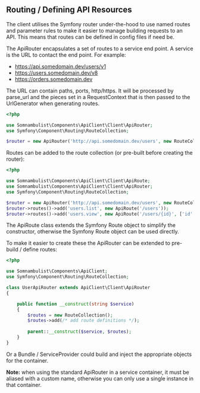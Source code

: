 ## Routing / Defining API Resources

The client utilises the Symfony router under-the-hood to use named routes and parameter
rules to make it easier to manage building requests to an API. This means that routes
can be defined in config files if need be.

The ApiRouter encapsulates a set of routes to a service end point. A service is the URL
to contact the end point. For example:

  * https://api.somedomain.dev/users/v1
  * https://users.somedomain.dev/v8
  * https://orders.somedomain.dev
 
The URL can contain paths, ports, http/https. It will be processed by parse_url and the
pieces set in a RequestContext that is then passed to the UrlGenerator when generating
routes.

```php
<?php

use Somnambulist\Components\ApiClient\Client\ApiRouter;
use Symfony\Component\Routing\RouteCollection;

$router = new ApiRouter('http://api.somedomain.dev/users', new RouteCollection());
```

Routes can be added to the route collection (or pre-built before creating the router):

```php
<?php

use Somnambulist\Components\ApiClient\Client\ApiRoute;
use Somnambulist\Components\ApiClient\Client\ApiRouter;
use Symfony\Component\Routing\RouteCollection;

$router = new ApiRouter('http://api.somedomain.dev/users', new RouteCollection());
$router->routes()->add('users.list', new ApiRoute('/users'));
$router->routes()->add('users.view', new ApiRoute('/users/{id}', ['id' => '[0-9a-f\-]{36}']));
```

The ApiRoute class extends the Symfony Route object to simplify the constructor, otherwise
the Symfony Route object can be used directly.

To make it easier to create these the ApiRouter can be extended to pre-build / define
routes:

```php
<?php

use Somnambulist\Components\ApiClient;
use Symfony\Component\Routing\RouteCollection;

class UserApiRouter extends ApiClient\Client\ApiRouter
{

    public function __construct(string $service)
    {
        $routes = new RouteCollection();
        $routes->add(/* add route definitions */);
    
        parent::__construct($service, $routes);
    }
}
```

Or a Bundle / ServiceProvider could build and inject the appropriate objects for the container.

__Note:__ when using the standard ApiRouter in a service container, it must be aliased with a
custom name, otherwise you can only use a single instance in that container.

